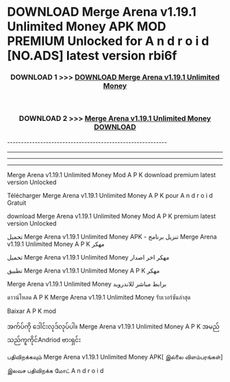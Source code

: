 # DOWNLOAD Merge Arena v1.19.1 Unlimited Money  APK MOD PREMIUM Unlocked for A n d r o i d [NO.ADS] latest version rbi6f 



<div align="center">

<h3>DOWNLOAD 1 >>> <a href="https://getmod2.web.app/?judul=Merge Arena v1.19.1 Unlimited Money ">DOWNLOAD Merge Arena v1.19.1 Unlimited Money </a></h3><br>

<h3>DOWNLOAD 2 >>> <a href="https://getmod2.web.app/?judul=Merge Arena v1.19.1 Unlimited Money ">Merge Arena v1.19.1 Unlimited Money  DOWNLOAD </a></h3>

</div>
----------------------------------------------------------

----------------------------------------------------------

----------------------------------------------------------

----------------------------------------------------------

Merge Arena v1.19.1 Unlimited Money  Mod A P K download premium latest version Unlocked

Télécharger Merge Arena v1.19.1 Unlimited Money  A P K pour A n d r o i d Gratuit

download Merge Arena v1.19.1 Unlimited Money  Mod A P K premium latest version Unlocked

تحميل Merge Arena v1.19.1 Unlimited Money  APK - تنزيل برنامج Merge Arena v1.19.1 Unlimited Money  A P K مهكر

تحميل Merge Arena v1.19.1 Unlimited Money  مهكر اخر اصدار

تطبيق Merge Arena v1.19.1 Unlimited Money  A P K مهكر

Merge Arena v1.19.1 Unlimited Money  برابط مباشر للاندرويد

ดาวน์โหลด A P K Merge Arena v1.19.1 Unlimited Money  รับเวอร์ชันล่าสุด

Baixar A P K mod

အက်ပ်ကို ဒေါင်းလုဒ်လုပ်ပါ။ Merge Arena v1.19.1 Unlimited Money  A P K အမည်သည်ကူကိုင်Andriod ဗားရှင်း

பதிவிறக்கவும் Merge Arena v1.19.1 Unlimited Money  APK[ இல்லை விளம்பரங்கள்] 
 
இலவச பதிவிறக்க மோட் A n d r o i d



